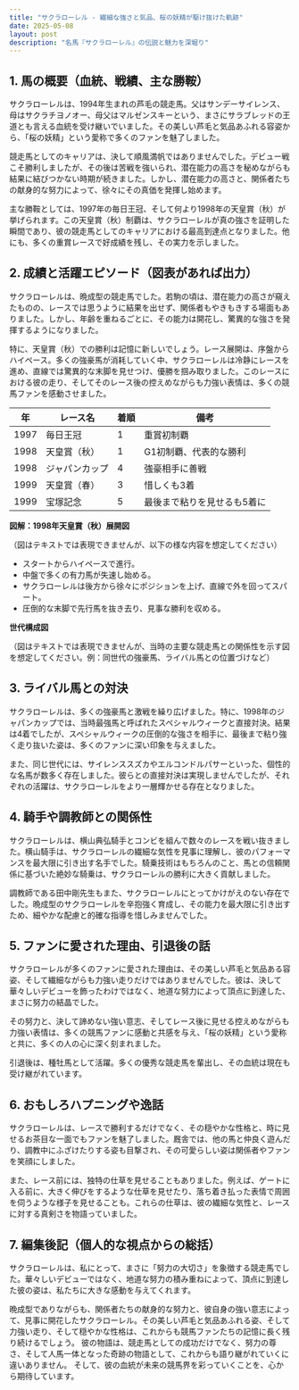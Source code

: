 ```yaml
---
title: "サクラローレル - 繊細な強さと気品、桜の妖精が駆け抜けた軌跡"
date: 2025-05-08
layout: post
description: "名馬『サクラローレル』の伝説と魅力を深堀り"
---
```


## 1. 馬の概要（血統、戦績、主な勝鞍）

サクラローレルは、1994年生まれの芦毛の競走馬。父はサンデーサイレンス、母はサクラチヨノオー、母父はマルゼンスキーという、まさにサラブレッドの王道とも言える血統を受け継いでいました。その美しい芦毛と気品あふれる容姿から、「桜の妖精」という愛称で多くのファンを魅了しました。

競走馬としてのキャリアは、決して順風満帆ではありませんでした。デビュー戦こそ勝利しましたが、その後は苦戦を強いられ、潜在能力の高さを秘めながらも結果に結びつかない時期が続きました。しかし、潜在能力の高さと、関係者たちの献身的な努力によって、徐々にその真価を発揮し始めます。

主な勝鞍としては、1997年の毎日王冠、そして何より1998年の天皇賞（秋）が挙げられます。この天皇賞（秋）制覇は、サクラローレルが真の強さを証明した瞬間であり、彼の競走馬としてのキャリアにおける最高到達点となりました。他にも、多くの重賞レースで好成績を残し、その実力を示しました。


## 2. 成績と活躍エピソード（図表があれば出力）

サクラローレルは、晩成型の競走馬でした。若駒の頃は、潜在能力の高さが窺えたものの、レースでは思うように結果を出せず、関係者もやきもきする場面もありました。しかし、年齢を重ねるごとに、その能力は開花し、驚異的な強さを発揮するようになりました。

特に、天皇賞（秋）での勝利は記憶に新しいでしょう。レース展開は、序盤からハイペース。多くの強豪馬が消耗していく中、サクラローレルは冷静にレースを進め、直線では驚異的な末脚を見せつけ、優勝を掴み取りました。このレースにおける彼の走り、そしてそのレース後の控えめながらも力強い表情は、多くの競馬ファンを感動させました。

| 年 | レース名             | 着順 | 備考                                 |
|---|----------------------|-----|--------------------------------------|
| 1997 | 毎日王冠             | 1   | 重賞初制覇                           |
| 1998 | 天皇賞（秋）         | 1   | G1初制覇、代表的な勝利               |
| 1998 | ジャパンカップ       | 4   | 強豪相手に善戦                       |
| 1999 | 天皇賞（春）         | 3   | 惜しくも3着                         |
| 1999 | 宝塚記念             | 5   | 最後まで粘りを見せるも5着に           |


**図解：1998年天皇賞（秋）展開図**

（図はテキストでは表現できませんが、以下の様な内容を想定してください）

* スタートからハイペースで進行。
* 中盤で多くの有力馬が失速し始める。
* サクラローレルは後方から徐々にポジションを上げ、直線で外を回ってスパート。
* 圧倒的な末脚で先行馬を抜き去り、見事な勝利を収める。


**世代構成図**

（図はテキストでは表現できませんが、当時の主要な競走馬との関係性を示す図を想定してください。例：同世代の強豪馬、ライバル馬との位置づけなど）


## 3. ライバル馬との対決

サクラローレルは、多くの強豪馬と激戦を繰り広げました。特に、1998年のジャパンカップでは、当時最強馬と呼ばれたスペシャルウィークと直接対決。結果は4着でしたが、スペシャルウィークの圧倒的な強さを相手に、最後まで粘り強く走り抜いた姿は、多くのファンに深い印象を与えました。

また、同じ世代には、サイレンススズカやエルコンドルパサーといった、個性的な名馬が数多く存在しました。彼らとの直接対決は実現しませんでしたが、それぞれの活躍は、サクラローレルをより一層輝かせる存在となりました。


## 4. 騎手や調教師との関係性

サクラローレルは、横山典弘騎手とコンビを組んで数々のレースを戦い抜きました。横山騎手は、サクラローレルの繊細な気性を見事に理解し、彼のパフォーマンスを最大限に引き出す名手でした。騎乗技術はもちろんのこと、馬との信頼関係に基づいた絶妙な騎乗は、サクラローレルの勝利に大きく貢献しました。

調教師である田中剛先生もまた、サクラローレルにとってかけがえのない存在でした。晩成型のサクラローレルを辛抱強く育成し、その能力を最大限に引き出すため、細やかな配慮と的確な指導を惜しみませんでした。


## 5. ファンに愛された理由、引退後の話

サクラローレルが多くのファンに愛された理由は、その美しい芦毛と気品ある容姿、そして繊細ながらも力強い走りだけではありませんでした。彼は、決して華々しいデビューを飾ったわけではなく、地道な努力によって頂点に到達した、まさに努力の結晶でした。

その努力と、決して諦めない強い意志、そしてレース後に見せる控えめながらも力強い表情は、多くの競馬ファンに感動と共感を与え、「桜の妖精」という愛称と共に、多くの人の心に深く刻まれました。

引退後は、種牡馬として活躍。多くの優秀な競走馬を輩出し、その血統は現在も受け継がれています。


## 6. おもしろハプニングや逸話

サクラローレルは、レースで勝利するだけでなく、その穏やかな性格と、時に見せるお茶目な一面でもファンを魅了しました。厩舎では、他の馬と仲良く遊んだり、調教中にふざけたりする姿も目撃され、その可愛らしい姿は関係者やファンを笑顔にしました。

また、レース前には、独特の仕草を見せることもありました。例えば、ゲートに入る前に、大きく伸びをするような仕草を見せたり、落ち着き払った表情で周囲を伺うような様子を見せることも。これらの仕草は、彼の繊細な気性と、レースに対する真剣さを物語っていました。


## 7. 編集後記（個人的な視点からの総括）

サクラローレルは、私にとって、まさに「努力の大切さ」を象徴する競走馬でした。華々しいデビューではなく、地道な努力の積み重ねによって、頂点に到達した彼の姿は、私たちに大きな感動を与えてくれます。

晩成型でありながらも、関係者たちの献身的な努力と、彼自身の強い意志によって、見事に開花したサクラローレル。その美しい芦毛と気品あふれる姿、そして力強い走り、そして穏やかな性格は、これからも競馬ファンたちの記憶に長く残り続けるでしょう。  彼の物語は、競走馬としての成功だけでなく、努力の尊さ、そして人馬一体となった奇跡の物語として、これからも語り継がれていくに違いありません。  そして、彼の血統が未来の競馬界を彩っていくことを、心から期待しています。
